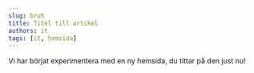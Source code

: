 ```yaml
---
slug: bruh
title: Titel till artikel
authors: it
tags: [it, hemsida]
---
```


Vi har börjat experimentera med en ny hemsida, du tittar på den just nu!
